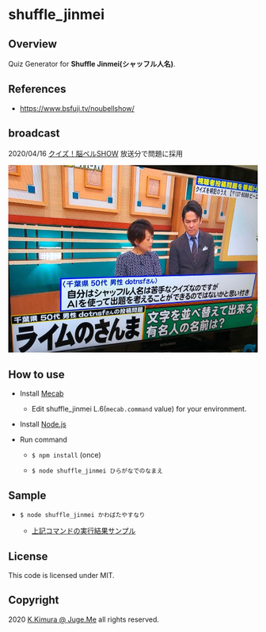 # shuffle_jinmei

## Overview

Quiz Generator for **Shuffle Jinmei(シャッフル人名)**.


## References

- https://www.bsfuji.tv/noubellshow/


## broadcast

2020/04/16 [クイズ！脳ベルSHOW](https://www.bsfuji.tv/noubellshow/) 放送分で問題に採用

![2020/04/16 放送分で紹介](./imgs/20200416.jpg)


## How to use

- Install [Mecab](https://taku910.github.io/mecab/)

  - Edit shuffle_jinmei L.6(`mecab.command` value) for your environment.

- Install [Node.js](https://nodejs.org/)

- Run command

  - `$ npm install` (once)

  - `$ node shuffle_jinmei ひらがなでのなまえ`


## Sample

- `$ node shuffle_jinmei かわばたやすなり`

  - [上記コマンドの実行結果サンプル](./かわばたやすなり.txt)


## License

This code is licensed under MIT.


## Copyright

2020 [K.Kimura @ Juge.Me](https://github.com/dotnsf) all rights reserved.
